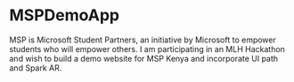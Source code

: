 # MSPDemoApp
MSP is Microsoft Student Partners, an initiative by Microsoft to empower students who will empower others. I am participating in an MLH Hackathon and wish to build a demo website for MSP Kenya and incorporate UI path and Spark AR.

